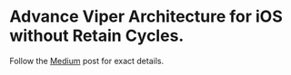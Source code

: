 # Advance Viper Architecture for iOS without Retain Cycles.

Follow the [Medium](https://medium.com/@akshatsharma3800/advance-viper-architecture-for-ios-without-retain-cycles-b1995a56903f?source=friends_link&sk=4eee2bb906db2bb53c2d2be301522aea) post for exact details.
